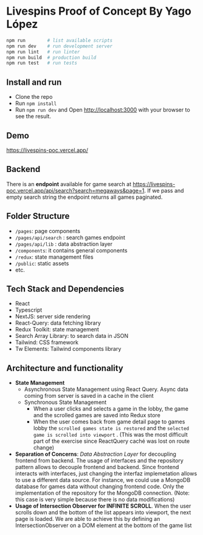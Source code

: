 # Livespins Proof of Concept By Yago López

```bash
npm run        # list available scripts
npm run dev    # run development server
npm run lint   # run linter
npm run build  # production build
npm run test   # run tests
```

## Install and run

- Clone the repo
- Run `npm install`
- Run `npm run dev` and Open [http://localhost:3000](http://localhost:3000) with your browser to see the result.

## Demo

https://livespins-poc.vercel.app/

## Backend

There is an **endpoint** available for game search at https://livespins-poc.vercel.app/api/search?search=megaways&page=1. If we pass and empty search string the endpoint returns all games paginated.

## Folder Structure

- `/pages`: page components
- `/pages/api/search` : search games endpoint
- `/pages/api/lib` : data abstraction layer
- `/components`: it contains general components
- `/redux`: state management files
- `/public`: static assets
- etc.

## Tech Stack and Dependencies

- React
- Typescript
- NextJS: server side rendering
- React-Query: data fetching library
- Redux Toolkit: state management
- Search Array Library: to search data in JSON
- Tailwind: CSS framework
- Tw Elements: Tailwind components library

## Architecture and functionality

- **State Management**
  - Asynchronous State Management using React Query. Async data coming from server is saved in a cache in the client
  - Synchronous State Management
    - When a user clicks and selects a game in the lobby, the game and the scrolled games are saved into Redux store
    - When the user comes back from game detail page to games lobby the `scrolled games state is restored` and the `selected game is scrolled into viewport` . (This was the most difficult part of the exercise since ReactQuery caché was lost on route change)
- **Separation of Concerns**: *Data Abstraction Layer* for decoupling frontend from backend. The usage of interfaces and the repository pattern allows to decouple frontend and backend. Since frontend interacts with interfaces, just changing the interfaz implemetation allows to use a different data source. For instance, we could use a MongoDB database for games data without changing frontend code. Only the implementation of the repository for the MongoDB connection. (Note: this case is very simple because there is no data modifications)
- **Usage of Intersection Observer for INFINITE SCROLL**. When the user scrolls down and the bottom of the list appears into viewport, the next page is loaded. We are able to achieve this by defining an IntersectionObserver on a DOM element at the bottom of the game list
